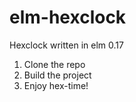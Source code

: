 # elm-hexclock
Hexclock written in elm 0.17

1. Clone the repo
2. Build the project
3. Enjoy hex-time!
